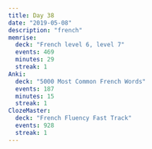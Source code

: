 ```yaml
---
title: Day 38
date: "2019-05-08"
description: "french"
memrise:
  deck: "French level 6, level 7"
  events: 469
  minutes: 29
  streak: 1
Anki:
  deck: "5000 Most Common French Words"
  events: 187
  minutes: 15
  streak: 1
ClozeMaster:
  deck: "French Fluency Fast Track"
  events: 928
  streak: 1
---
```

